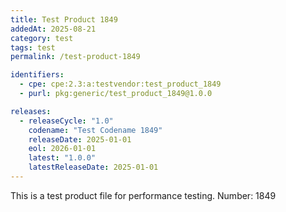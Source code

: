 ```yaml
---
title: Test Product 1849
addedAt: 2025-08-21
category: test
tags: test
permalink: /test-product-1849

identifiers:
  - cpe: cpe:2.3:a:testvendor:test_product_1849
  - purl: pkg:generic/test_product_1849@1.0.0

releases:
  - releaseCycle: "1.0"
    codename: "Test Codename 1849"
    releaseDate: 2025-01-01
    eol: 2026-01-01
    latest: "1.0.0"
    latestReleaseDate: 2025-01-01
---
```


This is a test product file for performance testing. Number: 1849
